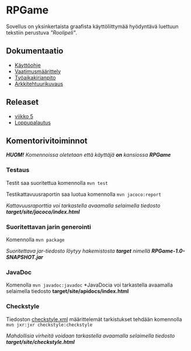# RPGame #

Sovellus on yksinkertaista graafista käyttöliittymää hyödyntävä luettuun tekstiin perustuva *"Roolipeli"*. 

## Dokumentaatio
* [Käyttöohje](https://github.com/AlaNeponen/Ohjelmistotekniikka-harjoitustyo/blob/master/dokumentointi/k%C3%A4ytt%C3%B6ohje.md)
* [Vaatimusmäärittely](https://github.com/AlaNeponen/Ohjelmistotekniikka-harjoitustyo/blob/master/dokumentointi/maarittelydokumentti.md)
* [Työaikakirjanpito](https://github.com/AlaNeponen/Ohjelmistotekniikka-harjoitustyo/blob/master/dokumentointi/tyoaikakirjanpito.md)
* [Arkkitehtuurikuvaus](https://github.com/AlaNeponen/Ohjelmistotekniikka-harjoitustyo/blob/master/dokumentointi/arkkitehtuuri.md)

## Releaset
* [viikko 5](https://github.com/AlaNeponen/Ohjelmistotekniikka-harjoitustyo/releases/tag/viikko5)
* [Loppupalautus](https://github.com/AlaNeponen/Ohjelmistotekniikka-harjoitustyo/releases/tag/kurssinloppupalautus)


## Komentorivitoiminnot

***HUOM!** Komennoissa oletetaan että käyttäjä **on** kansiossa **RPGame***

### Testaus
Testit saa suoritettua komennolla `mvn test`

Testikattavuusraportin saa luotua komennolla `mvn jacoco:report`

*Kattavuusraporttia voi tarkastella avaamalla selaimella tiedosto **target/site/jacoco/index.html***

### Suoritettavan jarin generointi
Komennolla `mvn package`

*Suoritettava jar-tiedosto löytyy hakemistosta **target** nimellä **RPGame-1.0-SNAPSHOT.jar***

### JavaDoc 
Komenolla `mvn javadoc:javadoc`
*JavaDocia voi tarkastella avaamalla selaimella tiedosto **target/site/apidocs/index.html**

### Checkstyle
Tiedoston [checkstyle.xml](https://github.com/AlaNeponen/Ohjelmistotekniikka-harjoitustyo/blob/master/RPGame/checkstyle.xml) määrittelemät tarkistukset tehdään komennolla `mvn jxr:jxr checkstyle:checkstyle`

*Mahdollisia virheitä voidaan tarkastella avaamalla selaimella tiedosto **target/site/checkstyle.html***

